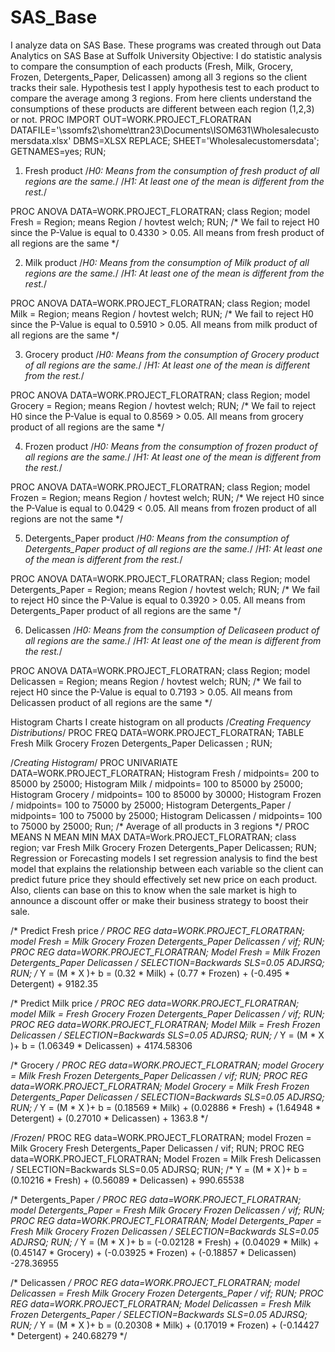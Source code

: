 # SAS_Base
I analyze data on SAS Base. These programs was created through out Data Analytics on SAS Base at Suffolk University 
Objective: I do statistic analysis to compare the consumption of each products (Fresh, Milk, Grocery, Frozen, Detergents_Paper, Delicassen) among all 3 regions so the client tracks their sale. 
Hypothesis test
I apply hypothesis test to each product to compare the average among 3 regions. From here clients understand the consumptions of these products are different between each region (1,2,3) or not.
PROC IMPORT OUT=WORK.PROJECT_FLORATRAN
DATAFILE='\\ssomfs2\shome\ttran23\Documents\ISOM631\Wholesalecustomersdata.xlsx'
	DBMS=XLSX REPLACE;
	SHEET='Wholesalecustomersdata';
	GETNAMES=yes;
RUN; 

1.	Fresh product
/*H0: Means from the consumption of fresh product of all regions are the same.*/
/*H1: At least one of the mean is different from the rest.*/

PROC ANOVA DATA=WORK.PROJECT_FLORATRAN;
	class Region;
	model Fresh = Region;
	means Region / hovtest welch;
RUN;
/* We fail to reject H0 since the P-Value is equal to 0.4330 > 0.05. 
All means from fresh product of all regions are the same */

2.	Milk product
/*H0: Means from the consumption of Milk product of all regions are the same.*/
/*H1: At least one of the mean is different from the rest.*/

PROC ANOVA DATA=WORK.PROJECT_FLORATRAN;
	class Region;
	model Milk = Region;
	means Region / hovtest welch;
RUN;
/* We fail to reject H0 since the P-Value is equal to 0.5910 > 0.05. 
All means from milk product of all regions are the same */

3.	Grocery product
/*H0: Means from the consumption of Grocery product of all regions are the same.*/
/*H1: At least one of the mean is different from the rest.*/

PROC ANOVA DATA=WORK.PROJECT_FLORATRAN;
	class Region;
	model Grocery = Region;
	means Region / hovtest welch;
RUN;
/* We  fail to reject H0 since the P-Value is equal to 0.8569 > 0.05. 
All means from grocery product of all regions are the same */

4.	Frozen product
/*H0: Means from the consumption of frozen product of all regions are the same.*/
/*H1: At least one of the mean is different from the rest.*/

PROC ANOVA DATA=WORK.PROJECT_FLORATRAN;
	class Region;
	model Frozen = Region;
	means Region / hovtest welch;
RUN;
/* We reject H0 since the P-Value is equal to 0.0429 < 0.05. 
All means from frozen product of all regions are not the same */

5.	Detergents_Paper product
/*H0: Means from the consumption of Detergents_Paper product of all regions are the same.*/
/*H1: At least one of the mean is different from the rest.*/

PROC ANOVA DATA=WORK.PROJECT_FLORATRAN;
	class Region;
	model Detergents_Paper = Region;
	means Region / hovtest welch;
RUN;
/* We fail to reject H0 since the P-Value is equal to 0.3920 > 0.05. 
All means from Detergents_Paper product of all regions are the same */

6.	Delicassen
/*H0: Means from the consumption of Delicaseen product of all regions are the same.*/
/*H1: At least one of the mean is different from the rest.*/

PROC ANOVA DATA=WORK.PROJECT_FLORATRAN;
	class Region;
	model Delicassen = Region;
	means Region / hovtest welch;
RUN;
/* We fail to reject H0 since the P-Value is equal to 0.7193 > 0.05. 
All means from Delicassen product of all regions are the same */


Histogram Charts 
I create histogram on all products 
/*Creating Frequency Distributions*/
PROC FREQ DATA=WORK.PROJECT_FLORATRAN;
	TABLE Fresh Milk Grocery Frozen Detergents_Paper Delicassen ;
RUN;

/*Creating Histogram*/
PROC UNIVARIATE DATA=WORK.PROJECT_FLORATRAN;
	Histogram Fresh / midpoints= 200 to 85000 by 25000;
	Histogram Milk / midpoints= 100 to 85000 by 25000;
	Histogram Grocery / midpoints= 100 to 85000 by 30000;
	Histogram Frozen / midpoints= 100 to 75000 by 25000;
	Histogram Detergents_Paper / midpoints= 100 to 75000 by 25000;
	Histogram Delicassen / midpoints= 100 to 75000 by 25000;
Run;
/* Average of all products in 3 regions */
PROC MEANS N MEAN MIN MAX DATA=Work.PROJECT_FLORATRAN;
class region;
	var Fresh Milk Grocery Frozen Detergents_Paper Delicassen;
RUN;
Regression or Forecasting models 
I set regression analysis to find the best model that explains the relationship between each variable so the client can predict future price they should effectively set new price on each product. Also, clients can base on this to know when the sale market is high to announce a discount offer or make their business strategy to boost their sale.

/* Predict Fresh price */
PROC REG data=WORK.PROJECT_FLORATRAN;
	model Fresh = Milk Grocery Frozen Detergents_Paper Delicassen / vif;
RUN;
PROC REG data=WORK.PROJECT_FLORATRAN;
	Model Fresh = Milk Frozen Detergents_Paper Delicassen / SELECTION=Backwards SLS=0.05 ADJRSQ;
RUN;
/* Y = (M * X )+ b = (0.32 * Milk) + (0.77 * Frozen) + (-0.495 * Detergent) + 9182.35

/* Predict Milk price */
PROC REG data=WORK.PROJECT_FLORATRAN;
	model Milk = Fresh Grocery Frozen Detergents_Paper Delicassen / vif;
RUN;
PROC REG data=WORK.PROJECT_FLORATRAN;
	Model Milk = Fresh Frozen Delicassen / SELECTION=Backwards SLS=0.05 ADJRSQ;
RUN;
/* Y = (M * X )+ b = (1.06349 * Delicassen) + 4174.58306

/* Grocery */
PROC REG data=WORK.PROJECT_FLORATRAN;
	model Grocery = Milk Fresh Frozen Detergents_Paper Delicassen / vif;
RUN;
PROC REG data=WORK.PROJECT_FLORATRAN;
	Model Grocery = Milk Fresh Frozen Detergents_Paper Delicassen / SELECTION=Backwards SLS=0.05 ADJRSQ;
RUN;
/* Y = (M * X )+ b = (0.18569 * Milk) + (0.02886 * Fresh) + (1.64948 * Detergent) + (0.27010 * Delicassen) + 1363.8 */

/*Frozen*/
PROC REG data=WORK.PROJECT_FLORATRAN;
	model Frozen = Milk Grocery Fresh Detergents_Paper Delicassen / vif;
RUN;
PROC REG data=WORK.PROJECT_FLORATRAN;
	Model Frozen = Milk Fresh Delicassen / SELECTION=Backwards SLS=0.05 ADJRSQ;
RUN;
/* Y = (M * X )+ b =(0.10216 * Fresh) + (0.56089 * Delicassen) + 990.65538

/* Detergents_Paper */
PROC REG data=WORK.PROJECT_FLORATRAN;
	model Detergents_Paper = Fresh Milk Grocery Frozen Delicassen / vif;
RUN;
PROC REG data=WORK.PROJECT_FLORATRAN;
	Model Detergents_Paper = Fresh Milk Grocery Frozen Delicassen / SELECTION=Backwards SLS=0.05 ADJRSQ;
RUN;
/* Y = (M * X )+ b = (-0.02128 * Fresh) + (0.04029 * Milk) + (0.45147 * Grocery) + (-0.03925 * Frozen) + (-0.18857 * Delicassen) -278.36955

/* Delicassen */
PROC REG data=WORK.PROJECT_FLORATRAN;
	model Delicassen = Fresh Milk Grocery Frozen Detergents_Paper / vif;
RUN;
PROC REG data=WORK.PROJECT_FLORATRAN;
	Model Delicassen = Fresh Milk Frozen Detergents_Paper / SELECTION=Backwards SLS=0.05 ADJRSQ;
RUN;
/* Y = (M * X )+ b = (0.20308 * Milk) + (0.17019 * Frozen) + (-0.14427 * Detergent) + 240.68279 */
